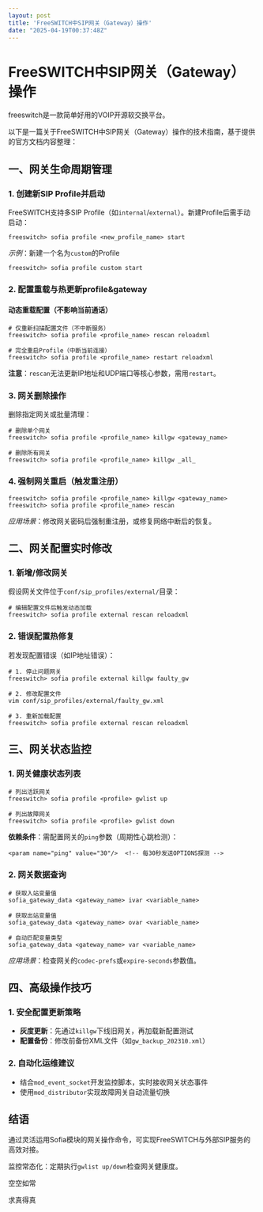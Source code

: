 ```yaml
---
layout: post
title: 'FreeSWITCH中SIP网关（Gateway）操作'
date: "2025-04-19T00:37:48Z"
---
```

FreeSWITCH中SIP网关（Gateway）操作
===========================

freeswitch是一款简单好用的VOIP开源软交换平台。

以下是一篇关于FreeSWITCH中SIP网关（Gateway）操作的技术指南，基于提供的官方文档内容整理：

一、网关生命周期管理
----------

### 1\. **创建新SIP Profile并启动**

FreeSWITCH支持多SIP Profile（如`internal`/`external`）。新建Profile后需手动启动：

    freeswitch> sofia profile <new_profile_name> start  

_示例_：新建一个名为`custom`的Profile

    freeswitch> sofia profile custom start  

### 2\. **配置重载与热更新profile&gateway**

#### 动态重载配置（不影响当前通话）

    # 仅重新扫描配置文件（不中断服务）  
    freeswitch> sofia profile <profile_name> rescan reloadxml  
    
    # 完全重启Profile（中断当前连接）  
    freeswitch> sofia profile <profile_name> restart reloadxml  

**注意**：`rescan`无法更新IP地址和UDP端口等核心参数，需用`restart`。

### 3\. **网关删除操作**

删除指定网关或批量清理：

    # 删除单个网关  
    freeswitch> sofia profile <profile_name> killgw <gateway_name>  
    
    # 删除所有网关  
    freeswitch> sofia profile <profile_name> killgw _all_  

### 4\. **强制网关重启（触发重注册）**

    freeswitch> sofia profile <profile_name> killgw <gateway_name>  
    freeswitch> sofia profile <profile_name> rescan  

_应用场景_：修改网关密码后强制重注册，或修复网络中断后的恢复。

二、网关配置实时修改
----------

### 1\. **新增/修改网关**

假设网关文件位于`conf/sip_profiles/external/`目录：

    # 编辑配置文件后触发动态加载  
    freeswitch> sofia profile external rescan reloadxml  

### 2\. **错误配置热修复**

若发现配置错误（如IP地址错误）：

    # 1. 停止问题网关  
    freeswitch> sofia profile external killgw faulty_gw  
    
    # 2. 修改配置文件  
    vim conf/sip_profiles/external/faulty_gw.xml  
    
    # 3. 重新加载配置  
    freeswitch> sofia profile external rescan reloadxml  

三、网关状态监控
--------

### 1\. **网关健康状态列表**

    # 列出活跃网关  
    freeswitch> sofia profile <profile> gwlist up  
    
    # 列出故障网关  
    freeswitch> sofia profile <profile> gwlist down  

**依赖条件**：需配置网关的`ping`参数（周期性心跳检测）：

    <param name="ping" value="30"/>  <!-- 每30秒发送OPTIONS探测 -->  

### 2\. **网关数据查询**

    # 获取入站变量值  
    sofia_gateway_data <gateway_name> ivar <variable_name>  
    
    # 获取出站变量值  
    sofia_gateway_data <gateway_name> ovar <variable_name>  
    
    # 自动匹配变量类型  
    sofia_gateway_data <gateway_name> var <variable_name>  

_应用场景_：检查网关的`codec-prefs`或`expire-seconds`参数值。

四、高级操作技巧
--------

### 1\. **安全配置更新策略**

*   **灰度更新**：先通过`killgw`下线旧网关，再加载新配置测试
*   **配置备份**：修改前备份XML文件（如`gw_backup_202310.xml`）

### 2\. **自动化运维建议**

*   结合`mod_event_socket`开发监控脚本，实时接收网关状态事件
*   使用`mod_distributor`实现故障网关自动流量切换

结语
--

通过灵活运用Sofia模块的网关操作命令，可实现FreeSWITCH与外部SIP服务的高效对接。

监控常态化：定期执行`gwlist up/down`检查网关健康度。

空空如常

求真得真
